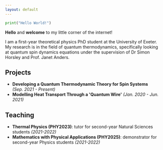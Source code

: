 ```yaml
---
layout: default
---
```


```python
print("Hello World!")
```

**Hello** and **welcome** to my little corner of the internet!

I am a first-year theoretical physics PhD student at the University of Exeter. My research is in the field of quantum thermodynamics, specifically looking at quantum spin dynamics equations under the supervision of Dr Simon Horsley and Prof. Janet Anders.


## Projects

* **Developing a Quantum Thermodynamic Theory for Spin Systems** *(Sep. 2021 - Present)*
* **Modelling Heat Transport Through a 'Quantum Wire'** *(Jan. 2020 - Jun. 2021)*

## Teaching

* **Thermal Physics (PHY2023)**: tutor for second-year Natural Sciences students *(2021-2022)*
* **Mathematics with Physical Applications (PHY2025)**: demonstrator for second-year Physics students *(2021-2022)*
